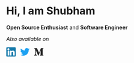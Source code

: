 <div>

<h1>Hi, I am Shubham</h1>

**Open Source Enthusiast** and **Software Engineer**

</div>

<div>
  
  *Also available on*
  
  <a href="https://www.linkedin.com/in/shubham-v-thakare" target="_blank"><img src="./icons/linkedin.svg" width="25px"/></a>
  &nbsp;
  <a href="https://twitter.com/_shubhamthakare" target="_blank"><img src="./icons/twitter.svg" width="25px"/></a>
  &nbsp;
  <a href="https://medium.com/@shubham.thakare" target="_blank"><img src="./icons/medium.svg" width="25px"/></a>
</div>
